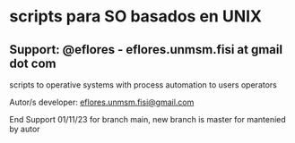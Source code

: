 # scripts para SO basados en UNIX

## Support: @eflores - eflores.unmsm.fisi at gmail dot com

scripts to operative systems with process automation to users operators

Autor/s
developer: eflores.unmsm.fisi@gmail.com

End Support
01/11/23 for branch main, new branch is master for mantenied by autor
